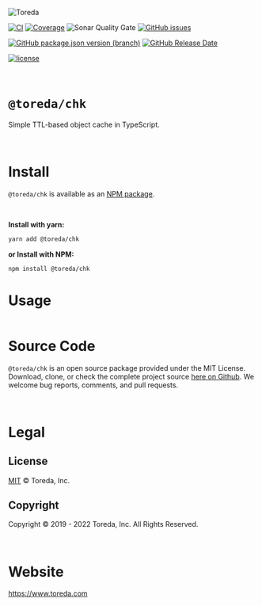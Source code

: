 ![Toreda](https://content.toreda.com/logo/toreda-logo.png)

[![CI](https://img.shields.io/github/workflow/status/toreda/chk/CI?style=for-the-badge)](https://github.com/toreda/chk/actions) [![Coverage](https://img.shields.io/sonar/coverage/toreda_cache?server=https%3A%2F%2Fsonarcloud.io&style=for-the-badge)](https://sonarcloud.io/dashboard?id=toreda_cache) ![Sonar Quality Gate](https://img.shields.io/sonar/quality_gate/toreda_cache?server=https%3A%2F%2Fsonarcloud.io&style=for-the-badge) [![GitHub issues](https://img.shields.io/github/issues/toreda/chk?style=for-the-badge)](https://github.com/toreda/chk/issues)


[![GitHub package.json version (branch)](https://img.shields.io/github/package-json/v/toreda/chk/master?style=for-the-badge)](https://github.com/toreda/chk/releases/latest)
[![GitHub Release Date](https://img.shields.io/github/release-date/toreda/chk?style=for-the-badge)](https://github.com/toreda/chk/releases/latest)

[![license](https://img.shields.io/github/license/toreda/chk?style=for-the-badge)](https://github.com/toreda/chk/blob/master/LICENSE)

&nbsp;
# `@toreda/chk`
Simple TTL-based object cache in TypeScript.

&nbsp;


# Install
`@toreda/chk` is available as an [NPM package](https://www.npmjs.com/package/@toreda/chk).

&nbsp;

**Install with yarn:**
```bash
yarn add @toreda/chk
```

**or Install with NPM:**
```bash
npm install @toreda/chk
```

# Usage

```typescript

```


# Source Code
`@toreda/chk` is an open source package provided under the MIT License. Download, clone, or check the complete project source [here on Github](https://www.npmjs.com/package/@toreda/chk). We welcome bug reports, comments, and pull requests.

&nbsp;
# Legal

## License
[MIT](LICENSE) &copy; Toreda, Inc.

## Copyright
Copyright &copy; 2019 - 2022 Toreda, Inc. All Rights Reserved.

&nbsp;

# Website
https://www.toreda.com

